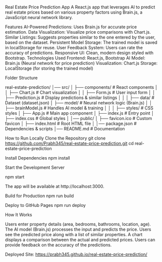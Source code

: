Real Estate Price Prediction App
A React.js app that leverages AI to predict real estate prices based on various property factors using Brain.js, a JavaScript neural network library.

Features
AI-Powered Predictions: Uses Brain.js for accurate price estimation.
Data Visualization: Visualize price comparisons with Chart.js.
Similar Listings: Suggests properties similar to the one entered by the user, based on the dataset.
Persistent Model Storage: The trained model is saved in localStorage for reuse.
User Feedback System: Users can rate the accuracy of predictions.
Responsive UI: Clean, modern design styled with Bootstrap.
Technologies Used
Frontend: React.js, Bootstrap
AI Model: Brain.js (Neural network for price prediction)
Visualization: Chart.js
Storage: LocalStorage (for storing the trained model)

Folder Structure

real-estate-prediction/
│── src/
│   ├── components/       # React components
│   │   ├── Chart.js      # Chart visualization
│   │   ├── Form.js       # User input form
│   │   ├── Prediction.js # Display predictions & similar listings
│   │
│   ├── data/             # Dataset (dataset.json)
│   ├── model/            # Neural network logic (Brain.js)
│   │   ├── brainModel.js # Handles AI model & training
│   │
│   ├── styles/           # CSS styles
│   ├── App.js            # Main app component
│   ├── index.js          # Entry point
│   ├── index.css         # Global styles
│
│── public/
│   ├── favicon.ico       # Custom favicon
│   ├── index.html        # Root HTML file
│
│── package.json          # Dependencies & scripts
│── README.md             # Documentation

How to Run Locally
Clone the Repository
git clone https://github.com/Prabh345/real-estate-price-prediction.git
cd real-estate-price-prediction

Install Dependencies
npm install

Start the Development Server

npm start

The app will be available at http://localhost:3000.

Build for Production
npm run build

Deploy to GitHub Pages
npm run deploy

How It Works

Users enter property details (area, bedrooms, bathrooms, location, age).
The AI model (Brain.js) processes the input and predicts the price.
Users see the predicted price along with a list of similar properties.
A chart displays a comparison between the actual and predicted prices.
Users can provide feedback on the accuracy of the predictions.

Deployed Site:
https://prabh345.github.io/real-estate-price-prediction/

